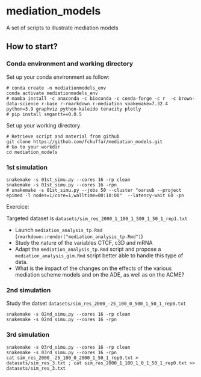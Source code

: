 # mediation_models

A set of scripts to illustrate mediation models


 

## How to start? 


### Conda environment and working directory

Set up your conda environment as follow:

```
# conda create -n mediationmodels_env
conda activate mediationmodels_env
# mamba install -c anaconda -c bioconda -c conda-forge -c r  -c brown-data-science r-base r-rmarkdown r-mediation snakemake=7.32.4 python=3.9 graphviz python-kaleido tenacity plotly 
# pip install smgantt==0.0.5
```


Set up your working directory

```
# Retrieve script and material from github
git clone https://github.com/fchuffar/mediation_models.git
# Go to your workdir
cd mediation_models
```

### 1st simulation


```
snakemake -s 01st_simu.py --cores 16 -rp clean
snakemake -s 01st_simu.py --cores 16 -rpn
# snakemake -s 01st_simu.py --jobs 50 --cluster "oarsub --project epimed -l nodes=1/core=1,walltime=00:10:00"  --latency-wait 60 -pn
```

Exercice:

Targeted dataset is `datasets/sim_res_2000_1_100_1_500_1_50_1_rep1.txt`

  - Launch `mediation_analysis_tp.Rmd` (`rmarkdown::render("mediation_analysis_tp.Rmd")`)
  - Study the nature of the variables CTCF, c3D and mRNA
  - Adapt the `mediation_analysis_tp.Rmd` script and propose a `mediation_analysis_glm.Rmd` script better able to handle this type of data.
  - What is the impact of the changes on the effects of the various mediation scheme models and on the ADE, as well as on the ACME?


### 2nd simulation

Study the datset `datasets/sim_res_2000_-25_100_0_500_1_50_1_rep0.txt`

```
snakemake -s 02nd_simu.py --cores 16 -rp clean
snakemake -s 02nd_simu.py --cores 16 -rpn
```

### 3rd simulation

```
snakemake -s 03rd_simu.py --cores 16 -rp clean
snakemake -s 03rd_simu.py --cores 16 -rpn
cat sim_res_2000_-25_100_0_2000_1_50_1_rep0.txt > datasets/sim_res_3.txt ; cat sim_res_2000_1_100_1_0_1_50_1_rep0.txt >> datasets/sim_res_3.txt
```
